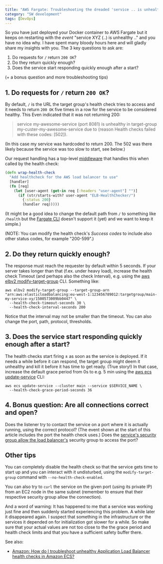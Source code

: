 ```yaml
---
title: "AWS Fargate: Troubleshooting the dreaded 'service .. is unhealthy'"
category: "SW development"
tags: [DevOps]
---
```


So you have just deployed your Docker container to AWS Fargate but it keeps on restarting with the _event_ "service XYZ (..) is unhealthy .." and you have no idea why. I have spent many bloody hours here and will gladly share my insights with you. The 3 key questions to ask are:

1. Do requests for `/` return `200 OK`?
2. Do they return quickly enough?
3. Does the service start responding quickly enough after a start?

(+ a bonus question and more troubleshooting tips)

<!--more-->

## 1. Do requests for `/` return `200 OK`?

By default, `/` is the URL the target group's health check tries to access and it needs to return `200 OK` five times in a row for the service to be considered healthy. This Even indicated that it was not returning 200:

> service my-awesome-service (port 8081) is unhealthy in target-group my-custer-my-awesome-service due to (reason Health checks failed with these codes: [502]).

(In this case my service was hardcoded to return 200. The 502 was there likely because the service was too slow to start, see below.)

Our request handling has a top-level [middleware]() that handles this when called by the health check:

```clojure
(defn wrap-health-check
  "Add healthcheck for the AWS load balancer to use"
  [handler]
  (fn [req]
    (let [user-agent (get-in req [:headers "user-agent"] "")]
      (if (str/starts-with? user-agent "ELB-HealthChecker/")
        {:status 200}
        (handler req)))))
```

(It might be a good idea to change the default path from `/` to something like `/health` but the [Fargate CLI](https://github.com/awslabs/fargatecli) doesn't support it (yet) and we want to keep it simple.)

(NOTE: You can modify the health check's _Success codes_ to include also other status codes, for example "200-599".)

## 2. Do they return quickly enough?

The response must reach the requester by default within 5 seconds. If your server takes longer than that (f.ex. under heavy load), increase the health check Timeout (and perhaps also the check Interval), e.g. using the [aws elbv2 modify-target-group](https://docs.aws.amazon.com/cli/latest/reference/elbv2/modify-target-group.html) CLI. Something like:

    aws elbv2 modify-target-group --target-group-arn "arn:aws:elasticloadbalancing:eu-west-1:123456789012:targetgroup/main-my-service-xy/1500573009bb0447" \
      --health-check-timeout-seconds 30 \
      --health-check-interval-seconds 200

Notice that the interval may not be smaller than the timeout. You can also change the port, path, protocol, thresholds.

## 3. Does the service start responding quickly enough after a start?

The health checks start firing ± as soon as the service is deployed. If it needs a while before it can respond, the target group might deem it unhealthy and kill it before it has time to get ready. (True story!) In that case, increase the default grace period from 0s to e.g. 5 min using the [aws ecs update-service](https://docs.aws.amazon.com/cli/latest/reference/ecs/update-service.html) CLI:

    aws ecs update-service --cluster main --service $SERVICE_NAME \
      --health-check-grace-period-seconds 36

## 4. Bonus question: Are all connections correct and open?

Does the listener try to contact the service on a port where it is actually running, using the correct protocol? (The event shown at the start of this article includes the port the health check uses.) Does the [service's security group allow the load balancer's](https://serverfault.com/a/868668) security group to access the port?

## Other tips

You can completely disable the health check so that the service gets time to start up and you can interact with it undisturbed, using the `modify-target-group` command with `--no-health-check-enabled`.

You can also try to `curl` the service on the given port (using its private IP) from an EC2 node in the same subnet (remember to ensure that their respective security group allow the connection).

And a word of warning: It has happened to me that a service was working just fine and then suddenly started experiencing this problem. A while later it disappeared again. I suspect that something in the infrastructure or the services it depended on for initialization got slower for a while. So make sure that your actual values are not too close to the the grace period and health check limits and that you have a sufficient safety buffer there.

See also:

* [Amazon: How do I troubleshoot unhealthy Application Load Balancer health checks in Amazon ECS?](https://aws.amazon.com/premiumsupport/knowledge-center/troubleshoot-unhealthy-checks-ecs/)
